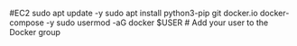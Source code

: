 #EC2
sudo apt update -y
sudo apt install python3-pip git docker.io docker-compose -y
sudo usermod -aG docker $USER  # Add your user to the Docker group
